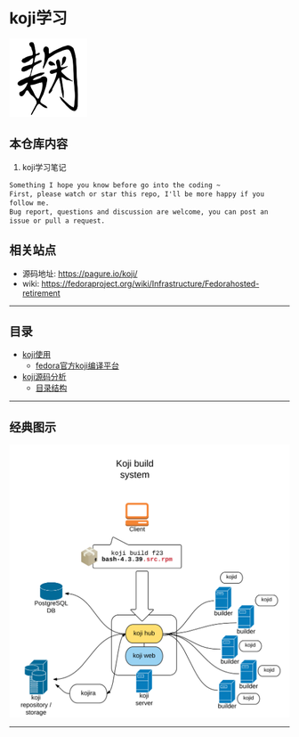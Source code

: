 # koji学习

![20210515_113823_04](image/20210515_113823_04.png)

## 本仓库内容

1. koji学习笔记


```
Something I hope you know before go into the coding ~
First, please watch or star this repo, I'll be more happy if you follow me.
Bug report, questions and discussion are welcome, you can post an issue or pull a request.
```

## 相关站点

* 源码地址: <https://pagure.io/koji/>
* wiki: <https://fedoraproject.org/wiki/Infrastructure/Fedorahosted-retirement>

---

## 目录

* [koji使用](docs/koji使用.md)
    * [fedora官方koji编译平台](docs/fedora官方koji编译平台.md)
* [koji源码分析](docs/koji源码分析.md)
    * [目录结构](docs/koji源码分析/目录结构.md)

---


## 经典图示

![20210515_112609_15](image/20210515_112609_15.png)

---
